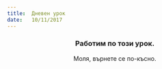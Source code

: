 ```yaml
---
title:  Дневен урок
date:   10/11/2017
---
```


### <center>Работим по този урок.</center>
<center>Моля, върнете се по-късно.</center>